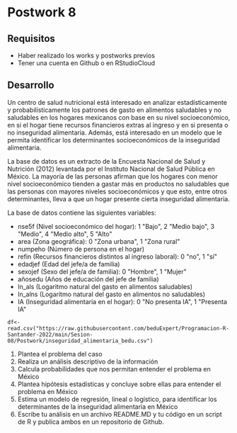 # Postwork 8
## Requisitos 
- Haber realizado los works y postworks previos 
- Tener una cuenta en Github o en RStudioCloud 
## Desarrollo 
Un centro de salud nutricional está interesado en analizar estadísticamente y probabilísticamente los patrones de gasto en alimentos saludables y no saludables en los hogares mexicanos con base en su nivel socioeconómico, en si el hogar tiene recursos financieros extras al ingreso y en si presenta o no inseguridad alimentaria. Además, está interesado en un modelo que le permita identificar los determinantes socioeconómicos de la inseguridad alimentaria.

La base de datos es un extracto de la Encuesta Nacional de Salud y Nutrición (2012) levantada por el Instituto Nacional de Salud Pública en México. La mayoría de las personas afirman que los hogares con menor nivel socioeconómico tienden a gastar más en productos no saludables que las personas con mayores niveles socioeconómicos y que esto, entre otros determinantes, lleva a que un hogar presente cierta inseguridad alimentaria.

La base de datos contiene las siguientes variables:
- nse5f (Nivel socioeconómico del hogar): 1 "Bajo", 2 "Medio bajo", 3 "Medio", 4 "Medio alto", 5 "Alto" 
- area (Zona geográfica): 0 "Zona urbana", 1 "Zona rural"
- numpeho (Número de persona en el hogar) 
- refin (Recursos financieros distintos al ingreso laboral): 0 "no", 1 "sí" 
- edadjef (Edad del jefe/a de familia)
- sexojef (Sexo del jefe/a de familia): 0 "Hombre", 1 "Mujer" 
- añosedu (Años de educación del jefe de familia) 
- ln_als (Logaritmo natural del gasto en alimentos saludables) 
- ln_alns (Logaritmo natural del gasto en alimentos no saludables) 
- IA (Inseguridad alimentaria en el hogar): 0 "No presenta IA", 1 "Presenta IA"

```
df<-read.csv("https://raw.githubusercontent.com/beduExpert/Programacion-R-Santander-2022/main/Sesion-08/Postwork/inseguridad_alimentaria_bedu.csv")
```

1. Plantea el problema del caso
2. Realiza un análisis descriptivo de la información
3. Calcula probabilidades que nos permitan entender el problema en México
4. Plantea hipótesis estadísticas y concluye sobre ellas para entender el problema en México
5. Estima un modelo de regresión, lineal o logístico, para identificar los determinantes de la inseguridad alimentaria en México
6. Escribe tu análisis en un archivo README.MD y tu código en un script de R y publica ambos en un repositorio de Github.